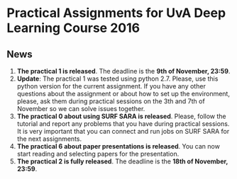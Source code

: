# Practical Assignments for UvA Deep Learning Course 2016

## News

1. **The practical 1 is released**. The deadline is the **9th of November, 23:59**.
2. **Update**: The practical 1 was tested using python 2.7. Please, use this python version for the current assignment. If you have any other questions about the assignment or about how to set up the environment, please, ask them during practical sessions on the 3th and 7th of November so we can solve issues together.
3. **The practical 0 about using SURF SARA is released**. Please, follow the tutorial and report any problems that you have during practical sessions. It is very important that you can connect and run jobs on SURF SARA for the next assignments.
3. **The practical 6 about paper presentations is released**. You can now start reading and selecting papers for the presentation.
4. **The practical 2 is fully released**. The deadline is the **18th of November, 23:59**.
